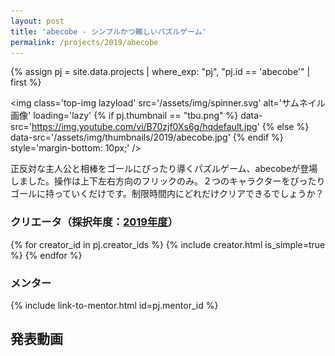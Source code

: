 ```yaml
---
layout: post
title: 'abecobe - シンプルかつ難しいパズルゲーム'
permalink: /projects/2019/abecobe
---
```


{% assign pj = site.data.projects | where_exp: "pj", "pj.id == 'abecobe'" | first %}

<img class='top-img lazyload' src='/assets/img/spinner.svg' alt='サムネイル画像' loading='lazy'
{% if pj.thumbnail == "tbu.png" %} data-src='https://img.youtube.com/vi/B70zjf0Xs6g/hqdefault.jpg'
{% else %}                         data-src='/assets/img/thumbnails/2019/abecobe.jpg'
{% endif %}                        style='margin-bottom: 10px;' />

正反対な主人公と相棒をゴールにぴったり導くパズルゲーム、abecobeが登場しました。操作は上下左右方向のフリックのみ。２つのキャラクターをぴったりゴールに持っていくだけです。制限時間内にどれだけクリアできるでしょうか？

### クリエータ（採択年度：<a href='/projects/2019'>2019年度</a>）
<p>
{% for creator_id in pj.creator_ids %}
  {% include creator.html is_simple=true %}
{% endfor %}
</p>

### メンター
<p>{% include link-to-mentor.html id=pj.mentor_id %}</p>

## 発表動画
<div class="youtube">
  <iframe width="560" height="315" class="lazyload" data-src="https://www.youtube.com/embed/B70zjf0Xs6g?rel=0" frameborder="0" allowfullscreen=""></iframe>
</div>

